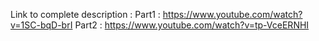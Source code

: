 Link to complete description :
Part1 : https://www.youtube.com/watch?v=1SC-bqD-brI
Part2 : https://www.youtube.com/watch?v=tp-VceERNHI